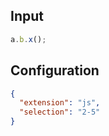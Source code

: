
## Input
```javascript input
a.b.x();
```

## Configuration
```json configuration
{
  "extension": "js",
  "selection": "2-5"
}
```
